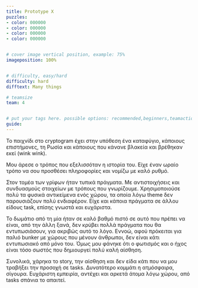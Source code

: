 ```yaml
---
title: Prototype X
puzzles:
- color: 000000
- color: 000000
- color: 000000
- color: 000000


# cover image vertical position, example: 75%
imageposition: 100%


# difficulty, easy/hard
difficulty: hard
difftext: Many things

# teamsize
team: 4


# put your tags here. possible options: recommended,beginners,teamaction,duet
guide: 
---
```


Το παιχνίδι στο cryptogram έχει στην υπόθεση ένα καταφύγιο, κάποιους επιστήμονες, τη Ρωσία και κάποιους που κάνανε βλακεία και βρέθηκαν εκεί (wink wink).

Μου άρεσε ο τρόπος που εξελισσόταν η ιστορία του. Είχε έναν ωραίο τρόπο να σου προσθέσει πληροφορίες και νομίζω με καλό ρυθμό. 

Στον τομέα των γρίφων ήταν τυπικά πράγματα. Με αντιστοιχήσεις και συνδυασμούς στοιχείων με τρόπους που γνωρίζουμε. Χρησιμοποιούσε πολύ τα φυσικά αντικείμενα ενός χώρου,
 τα οποία λόγω theme δεν παρουσιάζουν πολύ ενδιαφέρον. Είχε και κάποια πράγματα σε άλλου είδους task, επίσης γνωστά και ευχάριστα. 
 
Το δωμάτιο από τη μία ήταν σε καλό βαθμό πιστό σε αυτό που πρέπει να είναι, από την άλλη ξανά, δεν κρύβει πολλά πράγματα που θα εντυπωσιάσουν, για ακριβώς αυτό το λόγο.
 Εννοώ, αφού πρόκειται για παλιό bunker με χώρους που μένουν άνθρωποι, δεν είναι κάτι εντυπωσιακό από μόνο του. Όμως μου φάνηκε ότι ο φωτισμός και ο ήχος είναι τόσο σωστός που
 δημιουργεί πολύ καλή αίσθηση.
 
Συνολικά, χάρηκα το story, την αίσθηση και δεν είδα κάτι που να μου τραβήξει την προσοχή σε tasks. Δυνατότερο κομμάτι η ατμόσφαιρα, σίγουρα. Ευχάριστη εμπειρία, αντέχει
 και αρκετά άτομα λόγω χώρου, από tasks σπάνια το απαιτεί.